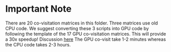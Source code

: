 
# Important Note

There are 20 co-visitation matrices in this folder. Three matrices use old CPU code. We suggest converting these 3 scripts into GPU code by following the template of the 17 GPU co-visitation matrices. This will provide a 30x speedup! Discussion [here][1] The GPU co-visit take 1-2 minutes whereas the CPU code takes 2-3 hours.

[1]: https://www.kaggle.com/competitions/otto-recommender-system/discussion/365369
